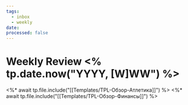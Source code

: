 ```yaml
---
tags:
  - inbox
  - weekly
date:
processed: false
---
```


# Weekly Review <% tp.date.now("YYYY, [W]WW") %>
<%* await tp.file.include("[[Templates/TPL-Обзор-Атлетика]]") %> 
<%* await tp.file.include("[[Templates/TPL-Обзор-Финансы]]") %>